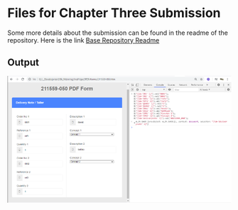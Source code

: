 # Files for Chapter Three Submission

Some more details about the submission can be found in the readme of the repository.
Here is the link [Base Repository Readme](../../readme.md)

## Output
![Screenshot of CommandLine after execution](../../readme/screenshot_0002.png)